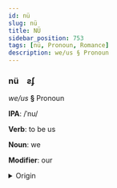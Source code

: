 ```yaml
---
id: nü
slug: nü
title: NÜ
sidebar_position: 753
tags: [nü, Pronoun, Romance]
description: we/us § Pronoun
---
```


### nü&emsp;<span kind="abugida">ƨʄ</span>

*we/us* **§** Pronoun

**IPA**: /ˈnu/

**Verb**: to be us

**Noun**: we

**Modifier**: our

<details>
    <summary>Origin</summary>
    French nous /nu/<br/>
    <em>Romance Language Family</em>
</details>